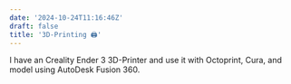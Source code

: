```yaml
---
date: '2024-10-24T11:16:46Z'
draft: false
title: '3D-Printing 🖨️'
---
```

I have an Creality Ender 3 3D-Printer and use it with Octoprint, Cura, and model using AutoDesk Fusion 360.
